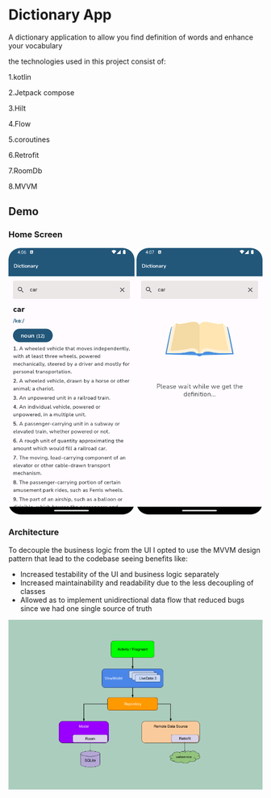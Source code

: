 # Dictionary App
A dictionary application to allow you find definition of words and enhance your vocabulary

the technologies used in this project consist of:

1.kotlin

2.Jetpack compose 

3.Hilt

4.Flow 

5.coroutines

6.Retrofit

7.RoomDb

8.MVVM


## Demo

### Home Screen
<img src="pictures/dictionary.png" width="250"/> <img src="pictures/dictionary2.png" width="250"/>

### Architecture
To decouple the business logic from the UI I opted to use the MVVM design pattern that lead to the codebase seeing benefits like:

* Increased testability of the UI and business logic separately
* Increased maintainability and readability due to the less decoupling of classes
* Allowed as to implement unidirectional data flow that reduced bugs since we had one single source of truth

<img src="pictures/architecture.png"/>
